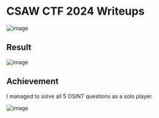 # CSAW CTF 2024 Writeups
![image](https://github.com/user-attachments/assets/69228851-c2e6-479c-bbf4-a2765b00706b)


## Result
![image](https://github.com/user-attachments/assets/7730b6ab-e270-436f-8412-9e4476a5a73b)

## Achievement
I managed to solve all 5 OSINT questions as a solo player.

![image](https://github.com/user-attachments/assets/9b1234ff-6ddd-4e8f-9935-026ff81ad6d5)


